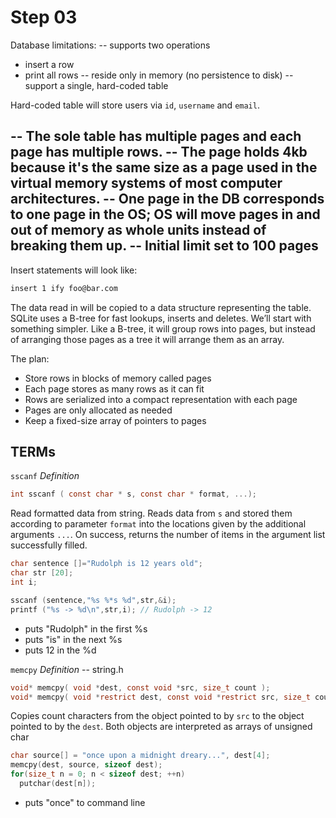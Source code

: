 # Step 03
Database limitations:
-- supports two operations
- insert a row
- print all rows
-- reside only in memory (no persistence to disk)
-- support a single, hard-coded table

Hard-coded table will store users via `id`, `username` and `email`.

-- The sole table has multiple pages and each page has multiple rows.
-- The page holds 4kb because it's the same size as a page used in the virtual memory systems
of most computer architectures.
-- One page in the DB corresponds to one page in the OS; OS will move pages in and out of memory as whole units
instead of breaking them up.
-- Initial limit set to 100 pages
-- 

Insert statements will look like:
```bash
insert 1 ify foo@bar.com
```

The data read in will be copied to a data structure representing the table.
SQLite uses a B-tree for fast lookups, inserts and deletes. We’ll start with something simpler. Like a B-tree, it will group rows into pages, but instead of arranging those pages as a tree it will arrange them as an array.

The plan:

- Store rows in blocks of memory called pages
- Each page stores as many rows as it can fit
- Rows are serialized into a compact representation with each page
- Pages are only allocated as needed
- Keep a fixed-size array of pointers to pages

## TERMs
`sscanf`
*Definition*
```c
int sscanf ( const char * s, const char * format, ...);
```
Read formatted data from string.
Reads data from `s` and stored them according to parameter `format` into the locations given by the additional arguments `...`.
On success, returns the number of items in the argument list successfully filled.

```c
char sentence []="Rudolph is 12 years old";
char str [20];
int i;

sscanf (sentence,"%s %*s %d",str,&i);
printf ("%s -> %d\n",str,i); // Rudolph -> 12
```
- puts "Rudolph" in the first %s
- puts "is" in the next %s
- puts 12 in the %d

`memcpy`
*Definition*
-- string.h
```c
void* memcpy( void *dest, const void *src, size_t count );
void* memcpy( void *restrict dest, const void *restrict src, size_t count );
```
Copies count characters from the object pointed to by `src` to the object pointed to
by the `dest`. Both objects are interpreted as arrays of unsigned char
```c
char source[] = "once upon a midnight dreary...", dest[4];
memcpy(dest, source, sizeof dest);
for(size_t n = 0; n < sizeof dest; ++n)
  putchar(dest[n]);
```
- puts "once" to command line

